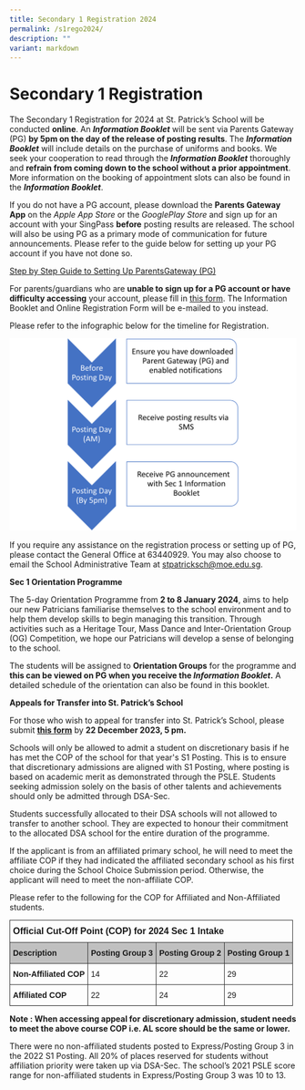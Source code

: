 ```yaml
---
title: Secondary 1 Registration 2024
permalink: /s1rego2024/
description: ""
variant: markdown
---
```

# Secondary 1 Registration


The Secondary 1 Registration for 2024 at St. Patrick’s School will be conducted **online**. An **_Information Booklet_** will be sent via Parents Gateway (PG) **by 5pm on the day of the release of posting results**. The **_Information Booklet_** will include details on the purchase of uniforms and books. We seek your cooperation to read through the **_Information Booklet_** thoroughly and **refrain from coming down to the school without a prior appointment**. More information on the booking of appointment slots can also be found in the **_Information Booklet_**.


If you do not have a PG account, please download the **Parents Gateway App** on the _Apple App Store_ or the _GooglePlay Store_ and sign up for an account with your SingPass **before** posting results are released. The school will also be using PG as a primary mode of communication for future announcements. Please refer to the guide below for setting up your PG account if you have not done so.

[Step by Step Guide to Setting Up ParentsGateway (PG)](https://drive.google.com/file/d/19xyg6XwqnkFEUP-0aDsLW7V61DqyrJfn/view?usp=share_link)


For parents/guardians who are **unable to sign up for a PG account or have difficulty accessing** your account, please fill in [this form](https://form.gov.sg/652376b2bbec81001300f4c6). The Information Booklet and Online Registration Form will be e-mailed to you instead.


Please refer to the infographic below for the timeline for Registration.

![](/images/2024/Sec1_registration_fc.png)

If you require any assistance on the registration process or setting up of PG, please contact the General Office at 63440929. You may also choose to email the School Administrative Team at [stpatricksch@moe.edu.sg](mailto:stpatricksch@moe.edu.sg).

**Sec 1 Orientation Programme**

The 5-day Orientation Programme from **2 to 8 January 2024**, aims to help our new Patricians familiarise themselves to the school environment and to help them develop skills to begin managing this transition. Through activities such as a Heritage Tour, Mass Dance and Inter-Orientation Group (OG) Competition, we hope our Patricians will develop a sense of belonging to the school.

The students will be assigned to **Orientation Groups** for the programme and **this can be viewed on PG when you receive the _Information Booklet_.** A detailed schedule of the orientation can also be found in this booklet.

**Appeals for Transfer into St. Patrick’s School**

For those who wish to appeal for transfer into St. Patrick’s School, please submit [**this form**](https://form.gov.sg/652377b7074ea80012e2cbb0) by **22 December 2023, 5 pm.**&nbsp;

Schools will only be allowed to admit a student on discretionary basis if he has met the COP of the school for that year's S1 Posting. This is to ensure that discretionary admissions are aligned with S1 Posting, where posting is based on academic merit as demonstrated through the PSLE. Students seeking admission solely on the basis of other talents and achievements should only be admitted through DSA-Sec.

Students successfully allocated to their DSA schools will not allowed to transfer to another school. They are expected to honour their commitment to the allocated DSA school for the entire duration of the programme.

If the applicant is from an affiliated primary school, he will need to meet the affiliate COP if they had indicated the affiliated secondary school as his first choice during the School Choice Submission period. Otherwise, the applicant will need to meet the non-affiliate COP.

Please refer to the following for the COP for Affiliated and Non-Affiliated students.


<style type="text/css">
.tg  {border-collapse:collapse;border-spacing:0;}
.tg td{border-color:black;border-style:solid;border-width:1px;font-family:Arial, sans-serif;font-size:14px;
  overflow:hidden;padding:10px 5px;word-break:normal;}
.tg th{border-color:black;border-style:solid;border-width:1px;font-family:Arial, sans-serif;font-size:14px;
  font-weight:normal;overflow:hidden;padding:10px 5px;word-break:normal;}
.tg .tg-t671{border-color:#333333;font-size:medium;font-weight:bold;text-align:left;vertical-align:top}
.tg .tg-j2qn{background-color:#c0c0c0;border-color:#333333;font-weight:bold;text-align:left;vertical-align:top}
.tg .tg-sn4r{border-color:#333333;font-weight:bold;text-align:left;vertical-align:top}
.tg .tg-de2y{border-color:#333333;text-align:left;vertical-align:top}
</style>
<table class="tg">
<thead>
  <tr>
    <th colspan="4" class="tg-t671">Official Cut-Off Point (COP) for 2024 Sec 1 Intake</th>
  </tr>
</thead>
<tbody>
  <tr>
    <td class="tg-j2qn">Description</td>
    <td class="tg-j2qn">Posting Group 3</td>
    <td class="tg-j2qn">Posting Group 2</td>
    <td class="tg-j2qn">Posting Group 1</td>
  </tr>
  <tr>
    <td class="tg-sn4r">Non-Affiliated COP</td>
    <td class="tg-de2y">14</td>
    <td class="tg-de2y">22</td>
    <td class="tg-de2y">29</td>
  </tr>
  <tr>
    <td class="tg-sn4r">Affiliated COP</td>
    <td class="tg-de2y">22</td>
    <td class="tg-de2y">24</td>
    <td class="tg-de2y">29</td>
  </tr>
	 <tr>

  </tr>
</tbody>
</table>
         <!-- /\* Font Definitions \*/ @font-face {font-family:Latha; panose-1:2 0 4 0 0 0 0 0 0 0; mso-font-charset:0; mso-generic-font-family:swiss; mso-font-pitch:variable; mso-font-signature:1048579 0 0 0 1 0;} @font-face {font-family:"Cambria Math"; panose-1:2 4 5 3 5 4 6 3 2 4; mso-font-charset:0; mso-generic-font-family:roman; mso-font-pitch:variable; mso-font-signature:-536869121 1107305727 33554432 0 415 0;} @font-face {font-family:DengXian; panose-1:2 1 6 0 3 1 1 1 1 1; mso-font-alt:等线; mso-font-charset:134; mso-generic-font-family:auto; mso-font-pitch:variable; mso-font-signature:-1610612033 953122042 22 0 262159 0;} @font-face {font-family:Calibri; panose-1:2 15 5 2 2 2 4 3 2 4; mso-font-charset:0; mso-generic-font-family:swiss; mso-font-pitch:variable; mso-font-signature:-469750017 -1040178053 9 0 511 0;} @font-face {font-family:Arial-BoldMT; panose-1:0 0 0 0 0 0 0 0 0 0; mso-font-alt:Arial; mso-font-charset:0; mso-generic-font-family:auto; mso-font-format:other; mso-font-pitch:auto; mso-font-signature:3 0 0 0 1 0;} @font-face {font-family:"\\@DengXian"; panose-1:2 1 6 0 3 1 1 1 1 1; mso-font-charset:134; mso-generic-font-family:auto; mso-font-pitch:variable; mso-font-signature:-1610612033 953122042 22 0 262159 0;} /\* Style Definitions \*/ p.MsoNormal, li.MsoNormal, div.MsoNormal {mso-style-unhide:no; mso-style-qformat:yes; mso-style-parent:""; margin:0in; mso-pagination:widow-orphan; font-size:11.0pt; font-family:"Calibri",sans-serif; mso-ascii-font-family:Calibri; mso-ascii-theme-font:minor-latin; mso-fareast-font-family:DengXian; mso-fareast-theme-font:minor-fareast; mso-hansi-font-family:Calibri; mso-hansi-theme-font:minor-latin; mso-bidi-font-family:Latha; mso-font-kerning:1.0pt; mso-ligatures:standardcontextual;} .MsoChpDefault {mso-style-type:export-only; mso-default-props:yes; font-family:"Calibri",sans-serif; mso-ascii-font-family:Calibri; mso-ascii-theme-font:minor-latin; mso-fareast-font-family:DengXian; mso-fareast-theme-font:minor-fareast; mso-hansi-font-family:Calibri; mso-hansi-theme-font:minor-latin; mso-bidi-font-family:Latha; mso-bidi-theme-font:minor-bidi;} @page WordSection1 {size:8.5in 11.0in; margin:1.0in 1.0in 1.0in 1.0in; mso-header-margin:.5in; mso-footer-margin:.5in; mso-paper-source:0;} div.WordSection1 {page:WordSection1;} -->

**Note : When accessing appeal for discretionary admission, student needs to meet the above course COP i.e. AL score should be the same or lower.**


There were no non-affiliated students posted to Express/Posting Group 3 in the 2022 S1 Posting. All 20% of places reserved for students without affiliation priority were taken up via DSA-Sec. The school’s 2021 PSLE score range for non-affiliated students in Express/Posting Group 3 was 10 to 13.